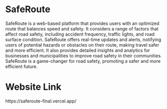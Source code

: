 <h1>SafeRoute</h1>
<p>SafeRoute is a web-based platform that provides users with an optimized route that balances speed and safety. It considers a range of factors that affect road safety, including accident frequency, traffic lights, and road surface condition. SafeRoute offers real-time updates and alerts, notifying users of potential hazards or obstacles on their route, making travel safer and more efficient. It also provides detailed insights and analytics for businesses and municipalities to improve road safety in their communities. SafeRoute is a game-changer for road safety, promoting a safer and more efficient future.
</p>
<h1>Website Link</h1>
<p>https://saferoute-final.vercel.app/</p>
